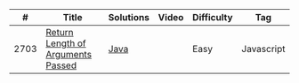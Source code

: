 | #    | Title                                                                                                                                                                                      | Solutions                                                                           | Video                                | Difficulty                               | Tag                                                                  
|------|--------------------------------------------------------------------------------------------------------------------------------------------------------------------------------------------|-------------------------------------------------------------------------------------|--------------------------------------|------------------------------------------|----------------------------------------------------------------------
| 2703 | [Return Length of Arguments Passed](https://leetcode.com/problems/return-length-of-arguments-passed/)                                                                                                            | [Java](https://github.com/fishercoder1534/Leetcode/blob/master/javascript/_2703.js) |                                      | Easy                                     | Javascript
